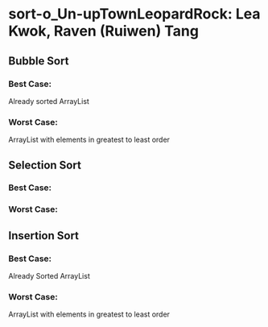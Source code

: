 # sort-o_Un-upTownLeopardRock: Lea Kwok, Raven (Ruiwen) Tang

## Bubble Sort
### Best Case:
Already sorted ArrayList
### Worst Case:
ArrayList with elements in greatest to least order

## Selection Sort
### Best Case:

### Worst Case:


## Insertion Sort
### Best Case:
Already Sorted ArrayList
### Worst Case:
ArrayList with elements in greatest to least order

